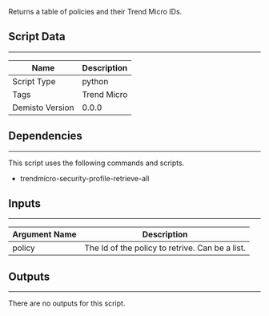 Returns a table of policies and their Trend Micro IDs.
## Script Data
---

| **Name** | **Description** |
| --- | --- |
| Script Type | python |
| Tags | Trend Micro |
| Demisto Version | 0.0.0 |

## Dependencies
---
This script uses the following commands and scripts.
* trendmicro-security-profile-retrieve-all

## Inputs
---

| **Argument Name** | **Description** |
| --- | --- |
| policy | The Id of the policy to retrive. Can be a list. |

## Outputs
---
There are no outputs for this script.
